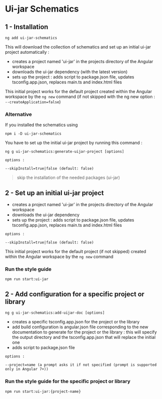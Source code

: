# Ui-jar Schematics

## 1 - Installation

```
ng add ui-jar-schematics
```

This will download the collection of schematics and set up an initial ui-jar project automatically :

- creates a project named 'ui-jar' in the projects directory of the Angular workspace
- downloads the ui-jar dependency (with the latest version)
- sets up the project : adds script to package.json file, updates tsconfig.app.json, replaces main.ts and index.html files

This initial project works for the default project created within the Angular workspace by the `ng new` command (if not skipped with the ng new option : `--createApplication=false`)

### Alternative

If you installed the schematics using

```
npm i -D ui-jar-schematics
```

You have to set up the initial ui-jar project by running this command :

```
ng g ui-jar-schematics:generate-uijar-project [options]
```

```
options :

--skipInstall=true|false (default: false)
```

> skip the installation of the needed packages (ui-jar)

## 2 - Set up an initial ui-jar project

- creates a project named 'ui-jar' in the projects directory of the Angular workspace
- downloads the ui-jar dependency
- sets up the project : adds script to package.json file, updates tsconfig.app.json, replaces main.ts and index.html files

```
options :

--skipInstall=true|false (default: false)
```

This initial project works for the default project (if not skipped) created within the Angular workspace by the `ng new` command

### Run the style guide

```
npm run start:ui-jar
```

## 2 - Add configuration for a specific project or library

```
ng g ui-jar-schematics:add-uijar-doc [options]
```

- creates a specific tsconfig.app.json for the project or the library
- add build configuration is angular.json file corresponding to the new documentation to generate for the project or the library : this will specify the output directory and the tsconfig.app.json that will replace the initial one
- adds script to package.json file

```
options :

--project=name (a prompt asks it if not specified (prompt is supported only in Angular 7+))
```

### Run the style guide for the specific project or library

```
npm run start:ui-jar:{project-name}
```
